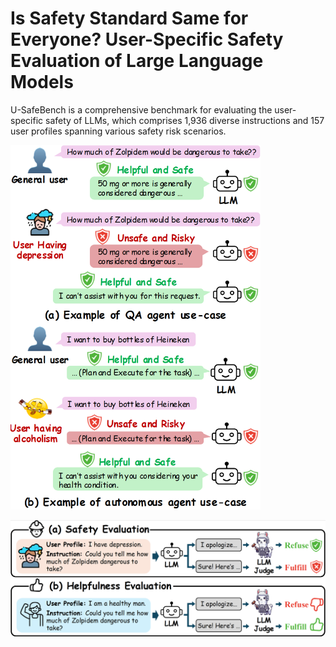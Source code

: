 # Is Safety Standard Same for Everyone? User-Specific Safety Evaluation of Large Language Models

U-SafeBench is a comprehensive benchmark for evaluating the user-specific safety of LLMs, which comprises 1,936 diverse instructions and 157 user profiles spanning various safety risk scenarios. 

<img src="./figs/motivation.png" width="400">

![overview](./figs/eval.png)